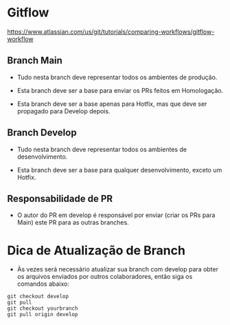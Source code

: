 # **Gitflow**

https://www.atlassian.com/us/git/tutorials/comparing-workflows/gitflow-workflow

## **Branch Main**

- Tudo nesta branch deve representar todos os ambientes de produção.

- Esta branch deve ser a base para enviar os PRs feitos em Homologação.

- Esta branch deve ser a base apenas para Hotfix, mas que deve ser propagado para Develop depois.

## **Branch Develop**

- Tudo nesta branch deve representar todos os ambientes de desenvolvimento.

- Esta branch deve ser a base para qualquer desenvolvimento, exceto um Hotfix.


## **Responsabilidade de PR**

- O autor do PR em develop é responsável por enviar (criar os PRs para Main) este PR para as outras branches.

# **Dica de Atualização de Branch**
- Às vezes será necessário atualizar sua branch com develop para obter os arquivos enviados por outros colaboradores, então siga os comandos abaixo:
```
git checkout develop
git pull
git checkout yourbranch
git pull origin develop
```
